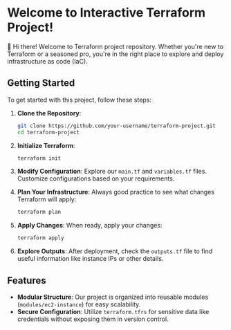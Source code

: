 

# Welcome to  Interactive Terraform Project!

👋 Hi there! Welcome to Terraform project repository. Whether you're new to Terraform or a seasoned pro, you're in the right place to explore and deploy infrastructure as code (IaC).

## Getting Started

To get started with this project, follow these steps:

1. **Clone the Repository**: 
   ```bash
   git clone https://github.com/your-username/terraform-project.git
   cd terraform-project
   ```

2. **Initialize Terraform**: 
   ```bash
   terraform init
   ```

3. **Modify Configuration**: 
   Explore our `main.tf` and `variables.tf` files. Customize configurations based on your requirements.

4. **Plan Your Infrastructure**: 
   Always good practice to see what changes Terraform will apply:
   ```bash
   terraform plan
   ```

5. **Apply Changes**: 
   When ready, apply your changes:
   ```bash
   terraform apply
   ```

6. **Explore Outputs**: 
   After deployment, check the `outputs.tf` file to find useful information like instance IPs or other details.

## Features

- **Modular Structure**: Our project is organized into reusable modules (`modules/ec2-instance`) for easy scalability.
- **Secure Configuration**: Utilize `terraform.tfrs` for sensitive data like credentials without exposing them in version control.


